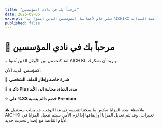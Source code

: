 ```yaml
---
title: "مرحباً بك في نادي المؤسسين"
date: 2025-09-06
excerpt: "شكر خاص لأعضائنا المؤسسين الذين آمنوا بـ AICHIKI منذ البداية."
published: false
---
```


# 🎉 مرحباً بك في نادي المؤسسين

لقد كنت من بين الأوائل الذين آمنوا بـ AICHIKI، ونريد أن نشكرك.

كمؤسس، لديك الآن:

🏅 **شارة خاصة وإطار للملف الشخصي**

🧠 **ذاكرة Plus مدى الحياة، مجانية إلى الأبد**

⭐ **خصم دائم بنسبة 33% على Premium**

⚠️ **ملاحظة:** هذه المزايا تعكس ما يمكننا تقديمه في هذا الوقت. قد يجلب مستقبل AICHIKI تغييرات، وقد يتم تعديل المزايا أو إيقافها إذا لزم الأمر. سيتم تفعيل المزايا في الأيام القادمة مع إصدار تحديث جديد.